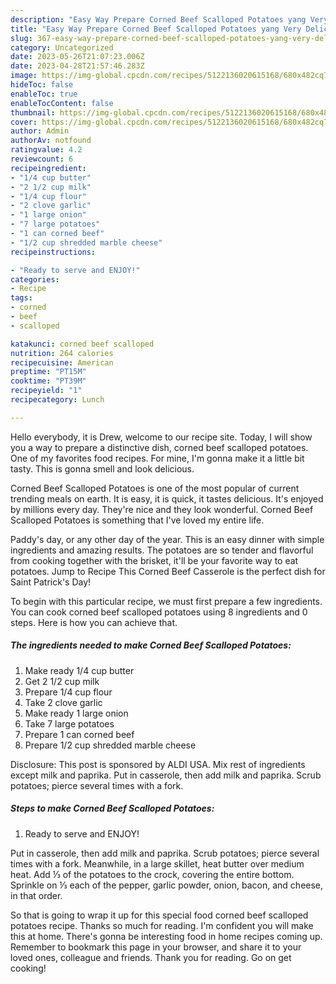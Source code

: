 ```yaml
---
description: "Easy Way Prepare Corned Beef Scalloped Potatoes yang Very Delicious"
title: "Easy Way Prepare Corned Beef Scalloped Potatoes yang Very Delicious"
slug: 367-easy-way-prepare-corned-beef-scalloped-potatoes-yang-very-delicious
category: Uncategorized
date: 2023-05-26T21:07:23.006Z
date: 2023-04-28T21:57:46.283Z
image: https://img-global.cpcdn.com/recipes/5122136020615168/680x482cq70/corned-beef-scalloped-potatoes-recipe-main-photo.jpg
hideToc: false
enableToc: true
enableTocContent: false
thumbnail: https://img-global.cpcdn.com/recipes/5122136020615168/680x482cq70/corned-beef-scalloped-potatoes-recipe-main-photo.jpg
cover: https://img-global.cpcdn.com/recipes/5122136020615168/680x482cq70/corned-beef-scalloped-potatoes-recipe-main-photo.jpg
author: Admin
authorAv: notfound
ratingvalue: 4.2
reviewcount: 6
recipeingredient:
- "1/4 cup butter"
- "2 1/2 cup milk"
- "1/4 cup flour"
- "2 clove garlic"
- "1 large onion"
- "7 large potatoes"
- "1 can corned beef"
- "1/2 cup shredded marble cheese"
recipeinstructions:

- "Ready to serve and ENJOY!"
categories:
- Recipe
tags:
- corned
- beef
- scalloped

katakunci: corned beef scalloped 
nutrition: 264 calories
recipecuisine: American
preptime: "PT15M"
cooktime: "PT39M"
recipeyield: "1"
recipecategory: Lunch

---
```



Hello everybody, it is Drew, welcome to our recipe site. Today, I will show you a way to prepare a distinctive dish, corned beef scalloped potatoes. One of my favorites food recipes. For mine, I'm gonna make it a little bit tasty. This is gonna smell and look delicious.

Corned Beef Scalloped Potatoes is one of the most popular of current trending meals on earth. It is easy, it is quick, it tastes delicious. It's enjoyed by millions every day. They're nice and they look wonderful. Corned Beef Scalloped Potatoes is something that I've loved my entire life.

Paddy&#39;s day, or any other day of the year. This is an easy dinner with simple ingredients and amazing results. The potatoes are so tender and flavorful from cooking together with the brisket, it&#39;ll be your favorite way to eat potatoes. Jump to Recipe This Corned Beef Casserole is the perfect dish for Saint Patrick&#39;s Day!


To begin with this particular recipe, we must first prepare a few ingredients. You can cook corned beef scalloped potatoes using 8 ingredients and 0 steps. Here is how you can achieve that.

<!--inarticleads1-->

##### The ingredients needed to make Corned Beef Scalloped Potatoes:

1. Make ready 1/4 cup butter
1. Get 2 1/2 cup milk
1. Prepare 1/4 cup flour
1. Take 2 clove garlic
1. Make ready 1 large onion
1. Take 7 large potatoes
1. Prepare 1 can corned beef
1. Prepare 1/2 cup shredded marble cheese


Disclosure: This post is sponsored by ALDI USA. Mix rest of ingredients except milk and paprika. Put in casserole, then add milk and paprika. Scrub potatoes; pierce several times with a fork. 

<!--inarticleads2-->

##### Steps to make Corned Beef Scalloped Potatoes:


1. Ready to serve and ENJOY!

Put in casserole, then add milk and paprika. Scrub potatoes; pierce several times with a fork. Meanwhile, in a large skillet, heat butter over medium heat. Add ⅓ of the potatoes to the crock, covering the entire bottom. Sprinkle on ⅓ each of the pepper, garlic powder, onion, bacon, and cheese, in that order. 

So that is going to wrap it up for this special food corned beef scalloped potatoes recipe. Thanks so much for reading. I'm confident you will make this at home. There's gonna be interesting food in home recipes coming up. Remember to bookmark this page in your browser, and share it to your loved ones, colleague and friends. Thank you for reading. Go on get cooking!
